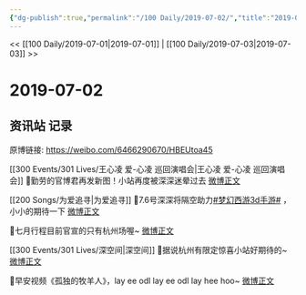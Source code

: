 ```yaml
---
{"dg-publish":true,"permalink":"/100 Daily/2019-07-02/","title":"2019-07-02","created":"2023-03-27T13:08:28.841+08:00","updated":"2023-03-27T13:09:04.461+08:00"}
---
```



<< [[100 Daily/2019-07-01\|2019-07-01]] | [[100 Daily/2019-07-03\|2019-07-03]] >>

# 2019-07-02

## 资讯站 记录

原博链接: https://weibo.com/6466290670/HBEUtoa45

[[300 Events/301 Lives/王心凌 爱-心凌 巡回演唱会\|王心凌 爱-心凌 巡回演唱会]]
🌛勤劳的官博君再发新图！小站再度被深深迷晕过去
[微博正文](https://m.weibo.cn/6466290670/4389741326167596)

[[200 Songs/为爱追寻\|为爱追寻]]
🌛7.6号深深将隔空助力[#梦幻西游3d手游#](https://s.weibo.com/weibo?q=%23%E6%A2%A6%E5%B9%BB%E8%A5%BF%E6%B8%B83d%E6%89%8B%E6%B8%B8%23) ，小小的期待一下
[微博正文](https://m.weibo.cn/6466290670/4389692289725444)

🌛七月行程目前官宣的只有杭州场喔~
[微博正文](https://m.weibo.cn/6466290670/4389688582093688)

[[300 Events/301 Lives/深空间\|深空间]]
🌛据说杭州有限定惊喜小站好期待的~
[微博正文](https://m.weibo.cn/6466290670/4389552208393526)

🌛早安视频《孤独的牧羊人》，lay ee odl lay ee odl lay hee hoo~
[微博正文](https://m.weibo.cn/6466290670/4389533892198237)
